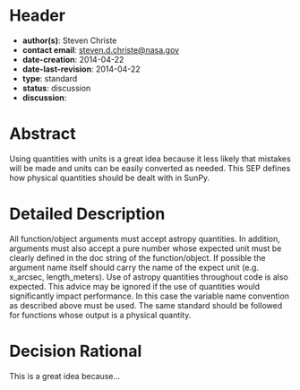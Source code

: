 # Header
* **author(s)**: Steven Christe
* **contact email**: steven.d.christe@nasa.gov
* **date-creation**: 2014-04-22
* **date-last-revision**: 2014-04-22
* **type**: standard
* **status**: discussion
* **discussion**: 

# Abstract
Using quantities with units is a great idea because it less likely that mistakes
will be made and units can be easily converted as needed. This SEP defines how physical
quantities should be dealt with in SunPy.

# Detailed Description
All function/object arguments must accept astropy quantities. In addition, arguments
must also accept a pure number whose expected unit must be clearly defined in the 
doc string of the function/object. If possible the argument name itself should carry
the name of the expect unit (e.g. x_arcsec, length_meters). Use of astropy quantities 
throughout code is also expected. This advice may be ignored if the use of quantities
would significantly impact performance. In this case the variable name convention as described 
above must be used.  The same standard should be followed for functions whose output
is a physical quantity.

# Decision Rational
This is a great idea because...